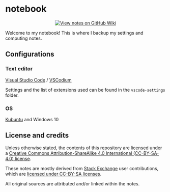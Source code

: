 # notebook

<p align="center">
  <a href="https://github.com/nmstreethran/notebook/wiki">
    <img src="https://img.shields.io/badge/View%20on%20GitHub%20Wiki-white?style=for-the-badge&logo=github&logoColor=black" alt="View notes on GitHub Wiki">
  </a>
</p>

Welcome to my notebook! This is where I backup my settings and computing notes.

## Configurations

### Text editor

[Visual Studio Code](https://code.visualstudio.com/) / [VSCodium](https://vscodium.com/)

Settings and the list of extensions used can be found in the `vscode-settings` folder.

### OS

[Kubuntu](https://kubuntu.org/) and Windows 10

## License and credits

Unless otherwise stated, the contents of this repository are licensed under a [Creative Commons Attribution-ShareAlike 4.0 International (CC-BY-SA-4.0) license](https://creativecommons.org/licenses/by-sa/4.0/).

These notes are mostly derived from [Stack Exchange](https://stackexchange.com/) user contributions, which are [licensed under CC-BY-SA licenses](https://stackoverflow.com/help/licensing).

All original sources are attributed and/or linked within the notes.
